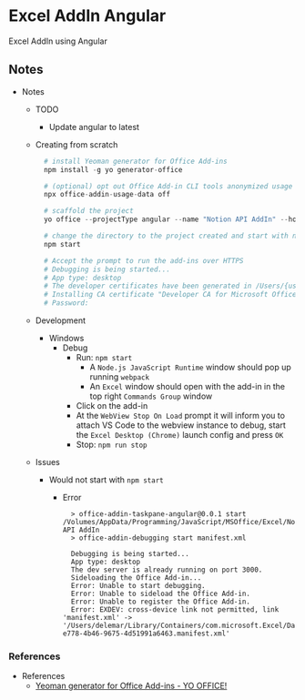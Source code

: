 # Excel AddIn Angular

Excel AddIn using Angular

## Notes

- Notes
  - TODO
    - Update angular to latest
  - Creating from scratch

    ```s
      # install Yeoman generator for Office Add-ins
      npm install -g yo generator-office

      # (optional) opt out Office Add-in CLI tools anonymized usage data collection
      npx office-addin-usage-data off

      # scaffold the project
      yo office --projectType angular --name "Notion API AddIn" --host excel --ts true

      # change the directory to the project created and start with npm start
      npm start

      # Accept the prompt to run the add-ins over HTTPS
      # Debugging is being started...
      # App type: desktop
      # The developer certificates have been generated in /Users/{user-name}/.office-addin-dev-certs
      # Installing CA certificate "Developer CA for Microsoft Office Add-ins"...
      # Password:
    ```
  
  - Development
    - Windows
      - Debug
        - Run: `npm start`
          - A `Node.js JavaScript Runtime` window should pop up running `webpack`
          - An `Excel` window should open with the add-in in the top right `Commands Group` window
        - Click on the add-in
        - At the `WebView Stop On Load` prompt it will inform you to attach VS Code to the webview instance to debug, start the `Excel Desktop (Chrome)` launch config and press `OK`
        - Stop: `npm run stop`

  - Issues
    - Would not start with `npm start`
      - Error

        ```log
          > office-addin-taskpane-angular@0.0.1 start /Volumes/AppData/Programming/JavaScript/MSOffice/Excel/Notion API AddIn
          > office-addin-debugging start manifest.xml

          Debugging is being started...
          App type: desktop
          The dev server is already running on port 3000.
          Sideloading the Office Add-in...
          Error: Unable to start debugging.
          Error: Unable to sideload the Office Add-in. 
          Error: Unable to register the Office Add-in.
          Error: EXDEV: cross-device link not permitted, link 'manifest.xml' -> '/Users/delemar/Library/Containers/com.microsoft.Excel/Data/Documents/wef/932f2091-e778-4b46-9675-4d51991a6463.manifest.xml'
        ```

### References

- References
  - [Yeoman generator for Office Add-ins - YO OFFICE!](https://github.com/OfficeDev/generator-office)
